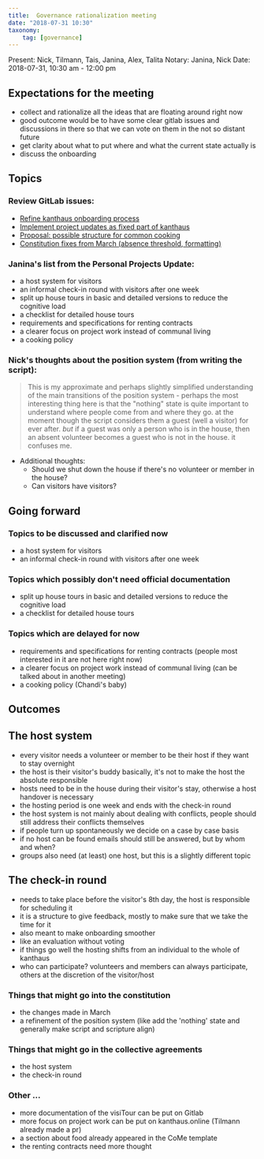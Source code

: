 ```yaml
---
title:  Governance rationalization meeting
date: "2018-07-31 10:30"
taxonomy:
    tag: [governance]
---
```


Present: Nick, Tilmann, Tais, Janina, Alex, Talita
Notary: Janina, Nick
Date: 2018-07-31, 10:30 am - 12:00 pm

## Expectations for the meeting
- collect and rationalize all the ideas that are floating around right now
- good outcome would be to have some clear gitlab issues and discussions in there so that we can vote on them in the not so distant future
- get clarity about what to put where and what the current state actually is
- discuss the onboarding

## Topics

### Review GitLab issues:
  - [Refine kanthaus onboarding process](https://gitlab.com/kanthaus/kanthaus-public/issues/140)
  - [Implement project updates as fixed part of kanthaus](https://gitlab.com/kanthaus/kanthaus-public/issues/141)
  - [Proposal: possible structure for common cooking](https://gitlab.com/kanthaus/kanthaus-public/issues/142)
  - [Constitution fixes from March (absence threshold, formatting)](https://github.com/kanthaus/kanthaus.online/tree/constchange1803)

### Janina's list from the Personal Projects Update:
- a host system for visitors
- an informal check-in round with visitors after one week
- split up house tours in basic and detailed versions to reduce the cognitive load
- a checklist for detailed house tours
- requirements and specifications for renting contracts
- a clearer focus on project work instead of communal living
- a cooking policy

### Nick's thoughts about the position system (from writing the script):
> This is my approximate and perhaps slightly simplified understanding of the main transitions of the position system - perhaps the most interesting thing here is that the "nothing" state is quite important to understand where people come from and where they go. at the moment though the script considers them a guest (well a visitor) for ever after. _but_ if a guest was only a person who is in the house, then an absent volunteer becomes a guest who is not in the house. it confuses me.

- Additional thoughts:
    - Should we shut down the house if there's no volunteer or member in the house?
    - Can visitors have visitors?

## Going forward

### Topics to be discussed and clarified now
- a host system for visitors
- an informal check-in round with visitors after one week

### Topics which possibly don't need official documentation
- split up house tours in basic and detailed versions to reduce the cognitive load
- a checklist for detailed house tours

### Topics which are delayed for now
- requirements and specifications for renting contracts (people most interested in it are not here right now)
- a clearer focus on project work instead of communal living (can be talked about in another meeting)
- a cooking policy (Chandi's baby)

## Outcomes

## The host system
- every visitor needs a volunteer or member to be their host if they want to stay overnight
- the host is their visitor's buddy basically, it's not to make the host the absolute responsible
- hosts need to be in the house during their visitor's stay, otherwise a host handover is necessary
- the hosting period is one week and ends with the check-in round
- the host system is not mainly about dealing with conflicts, people should still address their conflicts themselves
- if people turn up spontaneously we decide on a case by case basis
- if no host can be found emails should still be answered, but by whom and when?
- groups also need (at least) one host, but this is a slightly different topic

## The check-in round
- needs to take place before the visitor's 8th day, the host is responsible for scheduling it
- it is a structure to give feedback, mostly to make sure that we take the time for it
- also meant to make onboarding smoother
- like an evaluation without voting
- if things go well the hosting shifts from an individual to the whole of kanthaus
- who can participate? volunteers and members can always participate, others at the discretion of the visitor/host

### Things that might go into the constitution
- the changes made in March
- a refinement of the position system (like add the 'nothing' state and generally make script and scripture align)

### Things that might go in the collective agreements
- the host system
- the check-in round

### Other ...
- more documentation of the visiTour can be put on Gitlab
- more focus on project work can be put on kanthaus.online (Tilmann already made a pr)
- a section about food already appeared in the CoMe template
- the renting contracts need more thought
